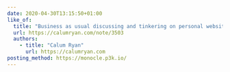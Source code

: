 ```yaml
---
date: 2020-04-30T13:15:50+01:00
like_of:
  title: "Business as usual discussing and tinkering on personal websites at our weekly Homebrew Website Club Europe/London meetup this evening"
  url: https://calumryan.com/note/3503
  authors:
    - title: "Calum Ryan"
      url: https://calumryan.com
posting_method: https://monocle.p3k.io/
---
```

